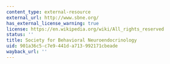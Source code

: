 ```yaml
---
content_type: external-resource
external_url: http://www.sbne.org/
has_external_license_warning: true
license: https://en.wikipedia.org/wiki/All_rights_reserved
status: ''
title: Society for Behavioral Neuroendocrinology
uid: 901a36c5-c7e9-441d-a713-992171cbeade
wayback_url: ''
---
```

